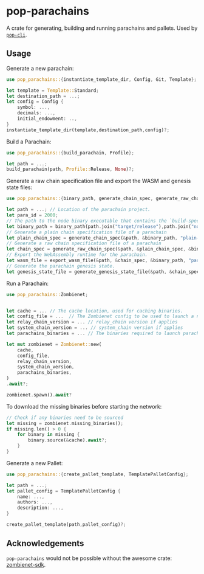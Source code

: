 # pop-parachains

A crate for generating, building and running parachains and pallets. Used by
[`pop-cli`](https://github.com/r0gue-io/pop-cli).

## Usage

Generate a new parachain:
```rust
use pop_parachains::{instantiate_template_dir, Config, Git, Template};

let template = Template::Standard;
let destination_path = ...;
let config = Config {
    symbol: ...,
    decimals: ...,
    initial_endowment: ..,
}
instantiate_template_dir(template,destination_path,config)?;
```

Build a Parachain:
```rust
use pop_parachains::{build_parachain, Profile};

let path = ...;
build_parachain(path, Profile::Release, None)?;
```

Generate a raw chain specification file and export the WASM and genesis state files:
```rust
use pop_parachains::{binary_path, generate_chain_spec, generate_raw_chain_spec, export_wasm_file, generate_genesis_state_file};

let path = ...; // Location of the parachain project.
let para_id = 2000;
// The path to the node binary executable that contains the `build-spec` command.
let binary_path = binary_path(path.join("target/release"),path.join("node")) 
// Generate a plain chain specification file of a parachain
let plain_chain_spec = generate_chain_spec(&path, &binary_path, "plain-parachain-chainspec.json", para_id)?;
// Generate a raw chain specification file of a parachain
let chain_spec = generate_raw_chain_spec(&path, &plain_chain_spec, &binary_path, "raw-parachain-chainspec.json")?;
// Export the WebAssembly runtime for the parachain. 
let wasm_file = export_wasm_file(&path, &chain_spec, &binary_path, "para-2000-wasm")?; 
// Generate the parachain genesis state.
let genesis_state_file = generate_genesis_state_file(&path, &chain_spec, &binary_path, "para-2000-genesis-state")?; 
```

Run a Parachain:
```rust
use pop_parachains::Zombienet;


let cache = ... // The cache location, used for caching binaries.
let config_file = ...  // The Zombienet config to be used to launch a network.
let relay_chain_version = ... // relay_chain version if applies
let system_chain_version = ... // system_chain version if applies
let parachains_binaries = ... // The binaries required to launch parachains

let mut zombienet = Zombienet::new(
    cache,
    config_file,
    relay_chain_version,
    system_chain_version,
    parachains_binaries,
)
.await?;

zombienet.spawn().await?
```

To download the missing binaries before starting the network:
```rust
// Check if any binaries need to be sourced
let missing = zombienet.missing_binaries();
if missing.len() > 0 {
    for binary in missing {
        binary.source(&cache).await?;
    }
}
```

Generate a new Pallet:
```rust
use pop_parachains::{create_pallet_template, TemplatePalletConfig};

let path = ...;
let pallet_config = TemplatePalletConfig {
    name: ...,
    authors: ...,
    description: ...,
}

create_pallet_template(path,pallet_config)?;
```

## Acknowledgements
`pop-parachains` would not be possible without the awesome crate: [zombienet-sdk](https://github.com/paritytech/zombienet-sdk).
